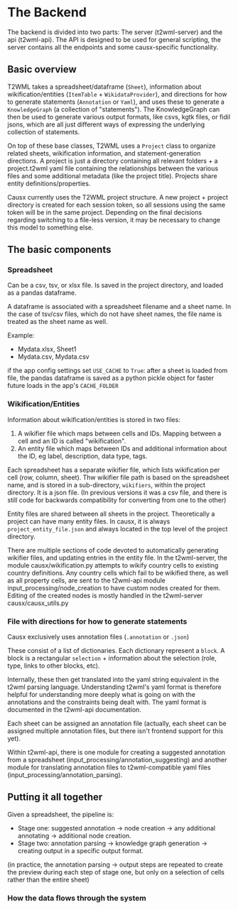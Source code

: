 # The Backend

The backend is divided into two parts: The server (t2wml-server) and the api (t2wml-api). The API is designed to be used for general scripting, the server contains all the endpoints and some causx-specific functionality.

## Basic overview

T2WML takes a spreadsheet/dataframe (`Sheet`), information about wikification/entities (`ItemTable` + `WikidataProvider`), and directions for how to generate statements (`Annotation` or `Yaml`), and uses these to generate a `KnowledgeGraph` (a collection of "statements"). The KnowledgeGraph can then be used to generate various output formats, like csvs, kgtk files, or fidil jsons, which are all just different ways of expressing the underlying collection of statements.

On top of these base classes, T2WML uses a `Project` class to organize related sheets, wikification information, and statement-generation directions. A project is just a directory containing all relevant folders + a project.t2wml yaml file containing the relationships between the various files and some additional metadata (like the project title). Projects share entity definitions/properties.

Causx currently uses the T2WML project structure. A new project + project directory is created for each session token, so all sessions using the same token will be in the same project. Depending on the final decisions regarding switching to a file-less version, it may be necessary to change this model to something else.

## The basic components

### Spreadsheet

Can be a csv, tsv, or xlsx file. Is saved in the project directory, and loaded as a pandas dataframe.

A dataframe is associated with a spreadsheet filename and a sheet name. In the case of tsv/csv files, which do not have sheet names, the file name is treated as the sheet name as well.

Example:
 * Mydata.xlsx, Sheet1 
 * Mydata.csv, Mydata.csv        

if the app config settings set `USE_CACHE` to `True`: after a sheet is loaded from file, the pandas dataframe is saved as a python pickle object for faster future loads in the app's `CACHE_FOLDER`

### Wikification/Entities

Information about wikification/entities is stored in two files:

1. A wikifier file which maps between cells and IDs. Mapping between a cell and an ID is called "wikification".
2. An entity file which maps between IDs and additional information about the ID, eg label, description, data type, tags.

Each spreadsheet has a separate wikifier file, which lists wikification per cell (row, column, sheet).
Thw wikifier file path is based on the spreadsheet name, and is stored in a sub-directory, `wikifiers`, within the project directory. It is a json file. (In previous versions it was a csv file, and there is still code for backwards compatibility for converting from one to the other)

Entity files are shared between all sheets in the project. Theoretically a project can have many entity files. In causx, it is always `project_entity_file.json` and always located in the top level of the project directory.

There are multiple sections of code devoted to automatically generating wikifier files, and updating entries in the entity file. In the t2wml-server, the module causx/wikification.py attempts to wikify country cells to existing country definitions. Any country cells which fail to be wikified there, as well as all property cells, are sent to the t2wml-api module input_processing/node_creation to have custom nodes created for them. Editing of the created nodes is mostly handled in the t2wml-server causx/causx_utils.py

### File with directions for how to generate statements

Causx exclusively uses annotation files (`.annotation` or `.json`)

These consist of a list of dictionaries. Each dictionary represent a `block`. A block is a rectangular `selection` + information about the selection (role, type, links to other blocks, etc).

Internally, these then get translated into the yaml string equivalent in the t2wml parsing language. Understanding t2wml's yaml format is therefore helpful for understanding more deeply what is going on with the annotations and the constraints being dealt with. The yaml format is documented in the t2wml-api documentation.

Each sheet can be assigned an annotation file (actually, each sheet can be assigned multiple annotation files, but there isn't frontend support for this yet).

Within t2wml-api, there is one module for creating a suggested annotation from a spreadsheet (input_processing/annotation_suggesting) and another module for translating annotation files to t2wml-compatible yaml files (input_processing/annotation_parsing). 


## Putting it all together

Given a spreadsheet, the pipeline is:
* Stage one: suggested annotation -> node creation -> any additional annotating -> additional node creation.
* Stage two: annotation parsing -> knowledge graph generation -> creating output in a specific output format.

(in practice, the annotation parsing -> output steps are repeated to create the preview during each step of stage one, but only on a selection of cells rather than the entire sheet)

### How the data flows through the system



